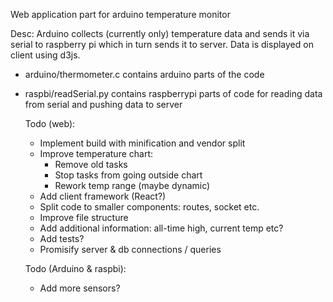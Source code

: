 Web application part for arduino temperature monitor

Desc:
Arduino collects (currently only) temperature data and sends it via serial to 
raspberry pi which in turn sends it to server. Data is displayed on client using d3js.

- arduino/thermometer.c contains arduino parts of the code
- raspbi/readSerial.py contains raspberrypi parts of code for reading data from serial 
  and pushing data to server
  
  Todo (web):
  - Implement build with minification and vendor split
  - Improve temperature chart:
    - Remove old tasks
    - Stop tasks from going outside chart
    - Rework temp range (maybe dynamic)
  - Add client framework (React?)
  - Split code to smaller components: routes, socket etc.
  - Improve file structure
  - Add additional information: all-time high, current temp etc?
  - Add tests?
  - Promisify server & db connections / queries
  
  Todo (Arduino & raspbi):
  - Add more sensors?